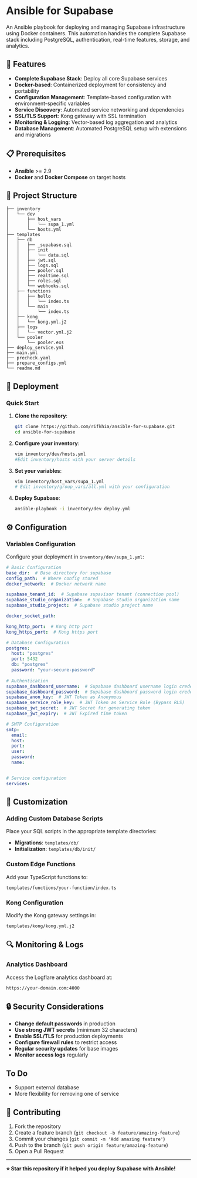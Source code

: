 # Ansible for Supabase

An Ansible playbook for deploying and managing Supabase infrastructure using Docker containers. This automation handles the complete Supabase stack including PostgreSQL, authentication, real-time features, storage, and analytics.

## 🚀 Features

- **Complete Supabase Stack**: Deploy all core Supabase services
- **Docker-based**: Containerized deployment for consistency and portability
- **Configuration Management**: Template-based configuration with environment-specific variables
- **Service Discovery**: Automated service networking and dependencies
- **SSL/TLS Support**: Kong gateway with SSL termination
- **Monitoring & Logging**: Vector-based log aggregation and analytics
- **Database Management**: Automated PostgreSQL setup with extensions and migrations

## 📋 Prerequisites

- **Ansible** >= 2.9
- **Docker** and **Docker Compose** on target hosts

## 📁 Project Structure

```
├── inventory                          
│   └── dev
│       ├── host_vars
│       │   └── supa_1.yml
│       └── hosts.yml
├── templates
│   ├── db
│   │   ├── _supabase.sql
│   │   ├── init
│   │   │   └── data.sql
│   │   ├── jwt.sql
│   │   ├── logs.sql
│   │   ├── pooler.sql
│   │   ├── realtime.sql
│   │   ├── roles.sql
│   │   └── webhooks.sql
│   ├── functions
│   │   ├── hello
│   │   │   └── index.ts
│   │   └── main
│   │       └── index.ts
│   ├── kong
│   │   └── kong.yml.j2
│   ├── logs
│   │   └── vector.yml.j2
│   └── pooler
│       └── pooler.exs
├── deploy_service.yml
├── main.yml
├── precheck.yaml
├── prepare_configs.yml
└── readme.md

```

## 🚀 Deployment

### Quick Start

1. **Clone the repository**:
   ```bash
   git clone https://github.com/rifkhia/ansible-for-supabase.git
   cd ansible-for-supabase
   ```

2. **Configure your inventory**:
   ```bash
   vim inventory/dev/hosts.yml
   #Edit inventory/hosts with your server details
   ```

3. **Set your variables**:
   ```bash
   vim inventory/host_vars/supa_1.yml
   # Edit inventory/group_vars/all.yml with your configuration
   ```

4. **Deploy Supabase**:
   ```bash
   ansible-playbook -i inventory/dev deploy.yml
   ```
   
## ⚙️ Configuration
### Variables Configuration

Configure your deployment in `inventory/dev/supa_1.yml`:

```yaml
# Basic Configuration
base_dir:  # Base directory for supabase
config_path:  # Where config stored
docker_network:  # Docker network name

supabase_tenant_id:  # Supabase supavisor tenant (connection pool)
supabase_studio_organization:  # Supabase studio organization name
supabase_studio_project:  # Supabase studio project name

docker_socket_path: 

kong_http_port:  # Kong http port
kong_https_port:  # Kong https port

# Database Configuration
postgres:
  host: "postgres"
  port: 5432
  db: "postgres"
  password: "your-secure-password"
  
# Authentication
supabase_dashboard_username:  # Supabase dashboard username login credentials
supabase_dashboard_password:  # Supabase dashboard password login credentials
supabase_anon_key:  # JWT Token as Anonymous
supabase_service_role_key:  # JWT Token as Service Role (Bypass RLS)
supabase_jwt_secret:  # JWT Secret for generating token
supabase_jwt_expiry:  # JWT Expired time token

# SMTP Configuration
smtp: 
  email: 
  host: 
  port: 
  user: 
  password: 
  name: 


# Service configuration
services:

```

## 🔧 Customization

### Adding Custom Database Scripts

Place your SQL scripts in the appropriate template directories:

- **Migrations**: `templates/db/`
- **Initialization**: `templates/db/init/`

### Custom Edge Functions

Add your TypeScript functions to:
```
templates/functions/your-function/index.ts
```

### Kong Configuration

Modify the Kong gateway settings in:
```
templates/kong/kong.yml.j2
```

## 🔍 Monitoring & Logs

### Analytics Dashboard

Access the Logflare analytics dashboard at:
```
https://your-domain.com:4000
```

## 🔒 Security Considerations

- **Change default passwords** in production
- **Use strong JWT secrets** (minimum 32 characters)
- **Enable SSL/TLS** for production deployments
- **Configure firewall rules** to restrict access
- **Regular security updates** for base images
- **Monitor access logs** regularly

## To Do
- Support external database
- More flexibility for removing one of service

## 🤝 Contributing

1. Fork the repository
2. Create a feature branch (`git checkout -b feature/amazing-feature`)
3. Commit your changes (`git commit -m 'Add amazing feature'`)
4. Push to the branch (`git push origin feature/amazing-feature`)
5. Open a Pull Request

---

**⭐ Star this repository if it helped you deploy Supabase with Ansible!**